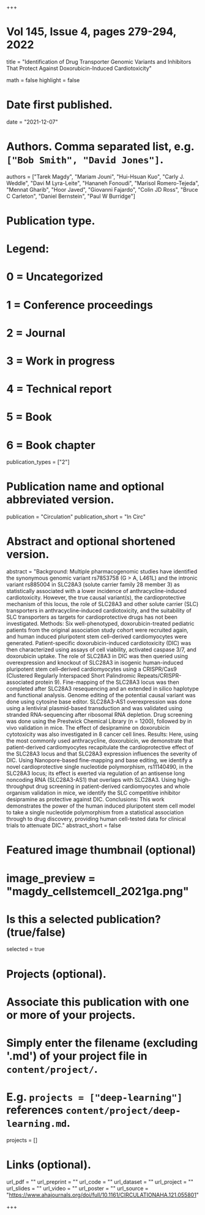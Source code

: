 +++
# Vol 145, Issue 4, pages 279-294, 2022


title = "Identification of Drug Transporter Genomic Variants and Inhibitors That Protect Against Doxorubicin-Induced Cardiotoxicity"

math = false
highlight = false

# Date first published.
date = "2021-12-07"

# Authors. Comma separated list, e.g. `["Bob Smith", "David Jones"]`.
authors = ["Tarek Magdy", "Mariam Jouni", "Hui-Hsuan Kuo", "Carly J. Weddle", "Davi M Lyra-Leite", "Hananeh Fonoudi", "Marisol Romero-Tejeda", "Mennat Gharib", "Hoor Javed", "Giovanni Fajardo", "Colin JD Ross", "Bruce C Carleton", "Daniel Bernstein", "Paul W Burridge"]

# Publication type.
# Legend:
# 0 = Uncategorized
# 1 = Conference proceedings
# 2 = Journal
# 3 = Work in progress
# 4 = Technical report
# 5 = Book
# 6 = Book chapter
publication_types = ["2"]

# Publication name and optional abbreviated version.
publication = "Circulation"
publication_short = "In Circ"

# Abstract and optional shortened version.
abstract = "Background: Multiple pharmacogenomic studies have identified the synonymous genomic variant rs7853758 (G > A, L461L) and the intronic variant rs885004 in SLC28A3 (solute carrier family 28 member 3) as statistically associated with a lower incidence of anthracycline-induced cardiotoxicity. However, the true causal variant(s), the cardioprotective mechanism of this locus, the role of SLC28A3 and other solute carrier (SLC) transporters in anthracycline-induced cardiotoxicity, and the suitability of SLC transporters as targets for cardioprotective drugs has not been investigated. Methods: Six well-phenotyped, doxorubicin-treated pediatric patients from the original association study cohort were recruited again, and human induced pluripotent stem cell–derived cardiomyocytes were generated. Patient-specific doxorubicin-induced cardiotoxicity (DIC) was then characterized using assays of cell viability, activated caspase 3/7, and doxorubicin uptake. The role of SLC28A3 in DIC was then queried using overexpression and knockout of SLC28A3 in isogenic human-induced pluripotent stem cell–derived cardiomyocytes using a CRISPR/Cas9 (Clustered Regularly Interspaced Short Palindromic Repeats/CRISPR-associated protein 9). Fine-mapping of the SLC28A3 locus was then completed after SLC28A3 resequencing and an extended in silico haplotype and functional analysis. Genome editing of the potential causal variant was done using cytosine base editor. SLC28A3-AS1 overexpression was done using a lentiviral plasmid-based transduction and was validated using stranded RNA-sequencing after ribosomal RNA depletion. Drug screening was done using the Prestwick Chemical Library (n = 1200), followed by in vivo validation in mice. The effect of desipramine on doxorubicin cytotoxicity was also investigated in 8 cancer cell lines. Results: Here, using the most commonly used anthracycline, doxorubicin, we demonstrate that patient-derived cardiomyocytes recapitulate the cardioprotective effect of the SLC28A3 locus and that SLC28A3 expression influences the severity of DIC. Using Nanopore-based fine-mapping and base editing, we identify a novel cardioprotective single nucleotide polymorphism, rs11140490, in the SLC28A3 locus; its effect is exerted via regulation of an antisense long noncoding RNA (SLC28A3-AS1) that overlaps with SLC28A3. Using high-throughput drug screening in patient-derived cardiomyocytes and whole organism validation in mice, we identify the SLC competitive inhibitor desipramine as protective against DIC. Conclusions: This work demonstrates the power of the human induced pluripotent stem cell model to take a single nucleotide polymorphism from a statistical association through to drug discovery, providing human cell-tested data for clinical trials to attenuate DIC."
abstract_short = false

# Featured image thumbnail (optional)
# image_preview = "magdy_cellstemcell_2021ga.png"

# Is this a selected publication? (true/false)
selected = true

# Projects (optional).
#   Associate this publication with one or more of your projects.
#   Simply enter the filename (excluding '.md') of your project file in `content/project/`.
#   E.g. `projects = ["deep-learning"]` references `content/project/deep-learning.md`.
projects = []

# Links (optional).
url_pdf = ""
url_preprint = ""
url_code = ""
url_dataset = ""
url_project = ""
url_slides = ""
url_video = ""
url_poster = ""
url_source = "https://www.ahajournals.org/doi/full/10.1161/CIRCULATIONAHA.121.055801"

+++
